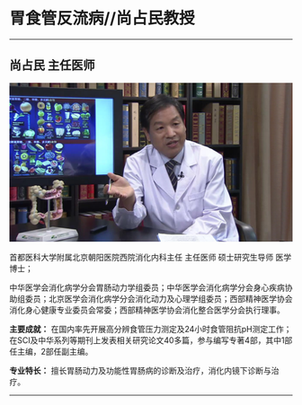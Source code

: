 # 胃食管反流病//尚占民教授

---

## 尚占民 主任医师

![1679232796573](image/c05_071/1679232796573.png)

首都医科大学附属北京朝阳医院西院消化内科主任 主任医师 硕士研究生导师 医学博士；

中华医学会消化病学分会胃肠动力学组委员；中华医学会消化病学分会身心疾病协助组委员；北京医学会消化病学分会消化动力及心理学组委员；西部精神医学协会消化身心健康专业委员会常委；西部精神医学协会消化整合医学分会执行理事。


**主要成就：** 在国内率先开展高分辨食管压力测定及24小时食管阻抗pH测定工作；在SCI及中华系列等期刊上发表相关研究论文40多篇，参与编写专著4部，其中1部任主编，2部任副主编。


**专业特长：** 擅长胃肠动力及功能性胃肠病的诊断及治疗，消化内镜下诊断与治疗。

---
